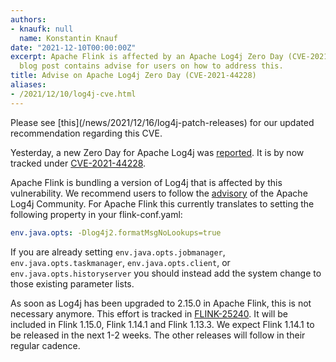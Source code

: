 ```yaml
---
authors:
- knaufk: null
  name: Konstantin Knauf
date: "2021-12-10T00:00:00Z"
excerpt: Apache Flink is affected by an Apache Log4j Zero Day (CVE-2021-44228). This
  blog post contains advise for users on how to address this.
title: Advise on Apache Log4j Zero Day (CVE-2021-44228)
aliases:
- /2021/12/10/log4j-cve.html
---
```


<div class="alert alert-info" markdown="1">
Please see [this](/news/2021/12/16/log4j-patch-releases) for our updated recommendation regarding this CVE.
</div>


Yesterday, a new Zero Day for Apache Log4j was [reported](https://www.cyberkendra.com/2021/12/apache-log4j-vulnerability-details-and.html). 
It is by now tracked under [CVE-2021-44228](https://nvd.nist.gov/vuln/detail/CVE-2021-44228). 

Apache Flink is bundling a version of Log4j that is affected by this vulnerability. 
We recommend users to follow the [advisory](https://logging.apache.org/log4j/2.x/security.html) of the Apache Log4j Community. 
For Apache Flink this currently translates to setting the following property in your flink-conf.yaml:

```yaml
env.java.opts: -Dlog4j2.formatMsgNoLookups=true
```

If you are already setting `env.java.opts.jobmanager`, `env.java.opts.taskmanager`, `env.java.opts.client`, or `env.java.opts.historyserver` you should instead add the system change to those existing parameter lists.

As soon as Log4j has been upgraded to 2.15.0 in Apache Flink, this is not necessary anymore. 
This effort is tracked in [FLINK-25240](https://issues.apache.org/jira/browse/FLINK-25240). 
It will be included in Flink 1.15.0, Flink 1.14.1 and Flink 1.13.3.
We expect Flink 1.14.1 to be released in the next 1-2 weeks.
The other releases will follow in their regular cadence.
